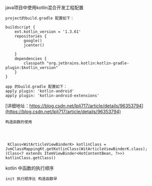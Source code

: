
java项目中使用kotlin混合开发工程配置
```
project的build.gradle 配置如下：

buildscript {
    ext.kotlin_version = '1.3.61'
    repositories {
        google()
        jcenter()
        
    }
    dependencies {
        classpath "org.jetbrains.kotlin:kotlin-gradle-plugin:$kotlin_version"
    }
}

app 的build.gradle 配置如下：
apply plugin: 'kotlin-android'
apply plugin: 'kotlin-android-extensions'

```
[详细地址：https://blog.csdn.net/lplj717/article/details/96353794](https://blog.csdn.net/lplj717/article/details/96353794)

```
构造函数的使用




 KClass<WitArticleViewBinderK> kotlinClass = JvmClassMappingKt.getKotlinClass(WitArticleViewBinderK.class);
(Class<? extends ItemViewBinder<HotContentBean, ?>>) kotlinClass.getClass()
```
kotlin 中函数的执行顺序
```
init 执行顺序比 构造函数早 

```